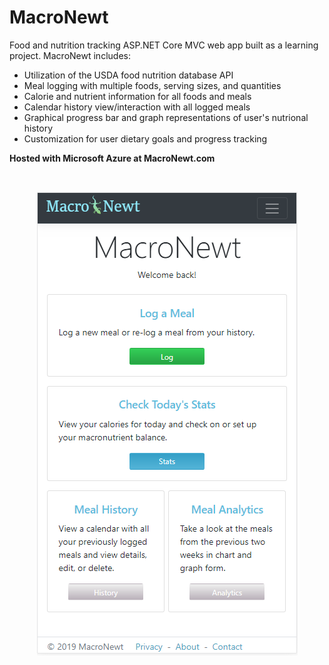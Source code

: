 # MacroNewt

Food and nutrition tracking ASP.NET Core MVC web app built as a learning project. MacroNewt includes:

<ul>
  <li> Utilization of the USDA food nutrition database API </li>
  <li> Meal logging with multiple foods, serving sizes, and quantities </li>
  <li> Calorie and nutrient information for all foods and meals </li>
  <li> Calendar history view/interaction with all logged meals </li>
  <li> Graphical progress bar and graph representations of user's nutrional history  </li>
  <li> Customization for user dietary goals and progress tracking </li>
</ul>

**Hosted with Microsoft Azure at MacroNewt.com**

</br>
<p align="center">
  <img src="https://github.com/emsmith8/MacroNewt/blob/master/MacroNewt/wwwroot/images/MacroNewtCapture.PNG">
</p>
